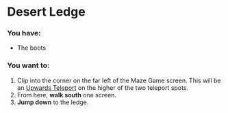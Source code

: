 # Desert Ledge

### You have:

- The boots

### You want to:

1. Clip into the corner on the far left of the Maze Game screen. This will be an [Upwards Teleport](../tech/upwards_teleport.md) on the higher of the two teleport spots.
2. From here, **walk south** one screen.
3. **Jump down** to the ledge.
